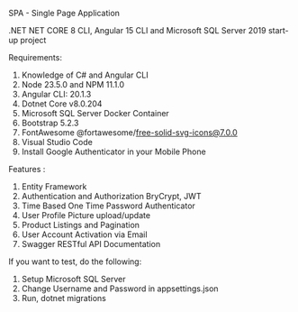 SPA - Single Page Application

.NET NET CORE 8 CLI, Angular 15 CLI and Microsoft SQL Server 2019 start-up project

Requirements:
1. Knowledge of C# and Angular CLI
2. Node 23.5.0 and NPM 11.1.0
3. Angular CLI: 20.1.3
4. Dotnet Core v8.0.204
5. Microsoft SQL Server Docker Container
6. Bootstrap 5.2.3
7. FontAwesome @fortawesome/free-solid-svg-icons@7.0.0
8. Visual Studio Code
9. Install Google Authenticator in your Mobile Phone

Features :
1. Entity Framework
2. Authentication and Authorization
   BryCrypt, JWT
3. Time Based One Time Password Authenticator
4. User Profile Picture upload/update
5. Product Listings and Pagination
6. User Account Activation via Email
7. Swagger RESTful API Documentation

If you want to test, do the following:
1. Setup Microsoft SQL Server
2. Change Username and Password in appsettings.json
3. Run, dotnet migrations
